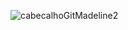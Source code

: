 ![cabecalhoGitMadeline2](https://github.com/user-attachments/assets/6e5df4ce-1a1f-45a6-ba32-8fe203a73c62)

